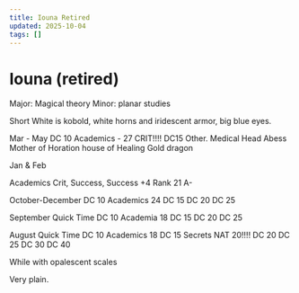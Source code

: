 ```yaml
---
title: Iouna Retired
updated: 2025-10-04
tags: []
---
```


# Iouna (retired)

Major: Magical theory
Minor: planar studies

Short White is kobold, white horns and iridescent armor, big blue eyes.

Mar - May
DC 10 Academics - 27 CRIT!!!!
DC15 Other. Medical
Head Abess Mother of Horation house of Healing Gold dragon

Jan & Feb

Academics Crit, Success, Success +4
Rank 21 A-

October-December
DC 10 Academics 24
DC 15
DC 20
DC 25

September Quick Time
DC 10 Academia 18
DC 15
DC 20
DC 25

August Quick Time
DC 10 Academics 18
DC 15 Secrets NAT 20!!!!
DC 20
DC 25
DC 30
DC 40

While with opalescent scales

Very plain.

